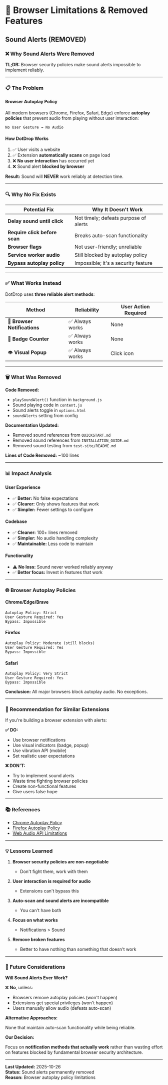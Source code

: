 # 🚫 Browser Limitations & Removed Features

## Sound Alerts (REMOVED)

### ❌ Why Sound Alerts Were Removed

**TL;DR:** Browser security policies make sound alerts impossible to implement reliably.

---

### 📋 The Problem

#### **Browser Autoplay Policy**

All modern browsers (Chrome, Firefox, Safari, Edge) enforce **autoplay policies** that prevent audio from playing without user interaction:

```
No User Gesture → No Audio
```

#### **How DotDrop Works**

1. ✅ User visits a website
2. ✅ Extension **automatically scans** on page load
3. ❌ **No user interaction** has occurred yet
4. ❌ Sound alert **blocked by browser**

**Result:** Sound will **NEVER** work reliably at detection time.

---

### 🔍 Why No Fix Exists

| Potential Fix | Why It Doesn't Work |
|---------------|---------------------|
| **Delay sound until click** | Not timely; defeats purpose of alerts |
| **Require click before scan** | Breaks auto-scan functionality |
| **Browser flags** | Not user-friendly; unreliable |
| **Service worker audio** | Still blocked by autoplay policy |
| **Bypass autoplay policy** | Impossible; it's a security feature |

---

### ✅ What Works Instead

DotDrop uses **three reliable alert methods**:

| Method | Reliability | User Action Required |
|--------|-------------|---------------------|
| 🔔 **Browser Notifications** | ✅ Always works | None |
| 🔴 **Badge Counter** | ✅ Always works | None |
| 👁️ **Visual Popup** | ✅ Always works | Click icon |

---

### 🗑️ What Was Removed

**Code Removed:**
- `playSoundAlert()` function in `background.js`
- Sound playing code in `content.js`
- Sound alerts toggle in `options.html`
- `soundAlerts` setting from config

**Documentation Updated:**
- Removed sound references from `QUICKSTART.md`
- Removed sound references from `INSTALLATION_GUIDE.md`
- Removed sound testing from `test-site/README.md`

**Lines of Code Removed:** ~100 lines

---

### 📊 Impact Analysis

#### **User Experience**
- ✅ **Better:** No false expectations
- ✅ **Clearer:** Only shows features that work
- ✅ **Simpler:** Fewer settings to configure

#### **Codebase**
- ✅ **Cleaner:** 100+ lines removed
- ✅ **Simpler:** No audio handling complexity
- ✅ **Maintainable:** Less code to maintain

#### **Functionality**
- ⚠️ **No loss:** Sound never worked reliably anyway
- ✅ **Better focus:** Invest in features that work

---

### 🌐 Browser Autoplay Policies

#### **Chrome/Edge/Brave**
```
Autoplay Policy: Strict
User Gesture Required: Yes
Bypass: Impossible
```

#### **Firefox**
```
Autoplay Policy: Moderate (still blocks)
User Gesture Required: Yes
Bypass: Impossible
```

#### **Safari**
```
Autoplay Policy: Very Strict
User Gesture Required: Yes
Bypass: Impossible
```

**Conclusion:** All major browsers block autoplay audio. No exceptions.

---

### 🎯 Recommendation for Similar Extensions

If you're building a browser extension with alerts:

**✅ DO:**
- Use browser notifications
- Use visual indicators (badge, popup)
- Use vibration API (mobile)
- Set realistic user expectations

**❌ DON'T:**
- Try to implement sound alerts
- Waste time fighting browser policies
- Create non-functional features
- Give users false hope

---

### 📚 References

- [Chrome Autoplay Policy](https://developer.chrome.com/blog/autoplay/)
- [Firefox Autoplay Policy](https://developer.mozilla.org/en-US/docs/Web/Media/Autoplay_guide)
- [Web Audio API Limitations](https://developer.mozilla.org/en-US/docs/Web/API/Web_Audio_API/Best_practices)

---

### 💡 Lessons Learned

1. **Browser security policies are non-negotiable**
   - Don't fight them, work with them

2. **User interaction is required for audio**
   - Extensions can't bypass this

3. **Auto-scan and sound alerts are incompatible**
   - You can't have both

4. **Focus on what works**
   - Notifications > Sound

5. **Remove broken features**
   - Better to have nothing than something that doesn't work

---

### 🔮 Future Considerations

**Will Sound Alerts Ever Work?**

❌ **No**, unless:
- Browsers remove autoplay policies (won't happen)
- Extensions get special privileges (won't happen)
- Users manually allow audio (defeats auto-scan)

**Alternative Approaches:**

None that maintain auto-scan functionality while being reliable.

**Our Decision:**

Focus on **notification methods that actually work** rather than wasting effort on features blocked by fundamental browser security architecture.

---

**Last Updated:** 2025-10-26  
**Status:** Sound alerts permanently removed  
**Reason:** Browser autoplay policy limitations
